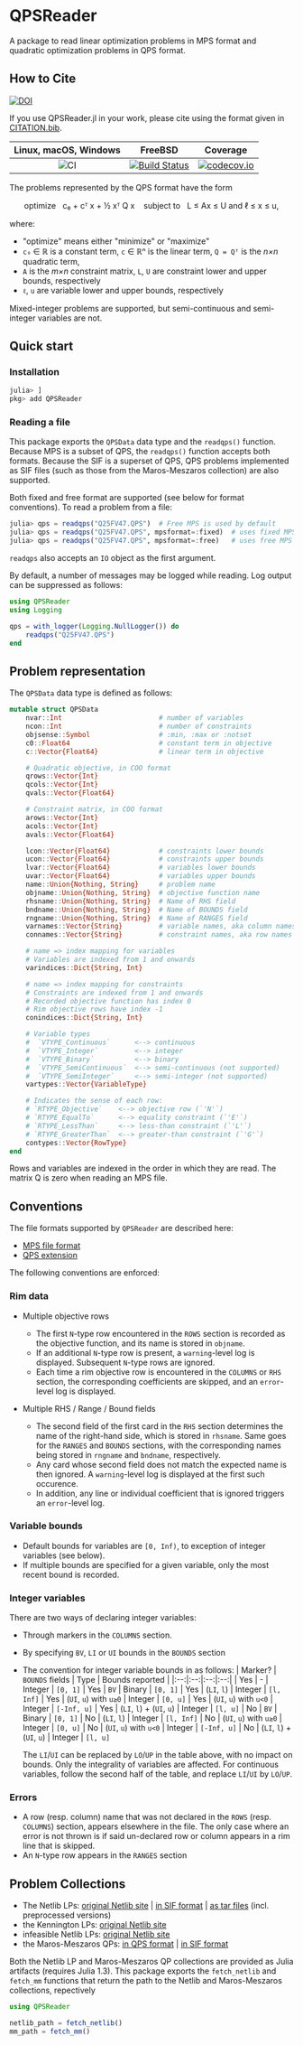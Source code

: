 # QPSReader

A package to read linear optimization problems in MPS format and quadratic optimization problems in QPS format.

## How to Cite

[![DOI](https://img.shields.io/badge/DOI-10.5281%2Fzenodo.3996203-blue.svg)](https://doi.org/10.5281/zenodo.3996203)

If you use QPSReader.jl in your work, please cite using the format given in [CITATION.bib](https://github.com/JuliaSmoothOptimizers/QPSReader.jl/blob/master/CITATION.bib).

 **Linux, macOS, Windows** | **FreeBSD** | **Coverage** |
|:------------------------:|:-----------:|:------------:|
![CI](https://github.com/JuliaSmoothOptimizers/QPSReader.jl/workflows/CI/badge.svg?branch=master) | [![Build Status](https://api.cirrus-ci.com/github/JuliaSmoothOptimizers/QPSReader.jl.svg)](https://cirrus-ci.com/github/JuliaSmoothOptimizers/QPSReader.jl) | [![codecov.io](https://codecov.io/github/JuliaSmoothOptimizers/QPSReader.jl/coverage.svg?branch=master)](https://codecov.io/github/JuliaSmoothOptimizers/QPSReader.jl?branch=master)

The problems represented by the QPS format have the form

<p align="center">
optimize &nbsp; c₀ + cᵀ x + ½ xᵀ Q x
&nbsp;&nbsp;
subject to &nbsp; L ≤ Ax ≤ U and ℓ ≤ x ≤ u,

</p>

where:
* "optimize" means either "minimize" or "maximize"
* `c₀` ∈ ℝ is a constant term, `c` ∈ ℝⁿ is the linear term, `Q = Qᵀ` is the *n×n* quadratic term,
* `A` is the *m×n* constraint matrix, `L`, `U` are constraint lower and upper bounds, respectively
* `ℓ`, `u` are variable lower and upper bounds, respectively

Mixed-integer problems are supported, but semi-continuous and semi-integer variables are not.

## Quick start

### Installation
```julia
julia> ]
pkg> add QPSReader
```

### Reading a file

This package exports the `QPSData` data type and the `readqps()` function.
Because MPS is a subset of QPS, the `readqps()` function accepts both formats.
Because the SIF is a superset of QPS, QPS problems implemented as SIF files (such as those from the Maros-Meszaros collection) are also supported.

Both fixed and free format are supported (see below for format conventions).
To read a problem from a file:
```julia
julia> qps = readqps("Q25FV47.QPS")  # Free MPS is used by default
julia> qps = readqps("Q25FV47.QPS", mpsformat=:fixed)  # uses fixed MPS format
julia> qps = readqps("Q25FV47.QPS", mpsformat=:free)   # uses free MPS format
```

`readqps` also accepts an `IO` object as the first argument.

By default, a number of messages may be logged while reading.
Log output can be suppressed as follows:
```julia
using QPSReader
using Logging

qps = with_logger(Logging.NullLogger()) do
    readqps("Q25FV47.QPS")
end
```

## Problem representation

The `QPSData` data type is defined as follows:

```julia
mutable struct QPSData
    nvar::Int                        # number of variables
    ncon::Int                        # number of constraints
    objsense::Symbol                 # :min, :max or :notset
    c0::Float64                      # constant term in objective
    c::Vector{Float64}               # linear term in objective

    # Quadratic objective, in COO format
    qrows::Vector{Int}
    qcols::Vector{Int}
    qvals::Vector{Float64}

    # Constraint matrix, in COO format
    arows::Vector{Int}
    acols::Vector{Int}
    avals::Vector{Float64}

    lcon::Vector{Float64}            # constraints lower bounds
    ucon::Vector{Float64}            # constraints upper bounds
    lvar::Vector{Float64}            # variables lower bounds
    uvar::Vector{Float64}            # variables upper bounds
    name::Union{Nothing, String}     # problem name
    objname::Union{Nothing, String}  # objective function name
    rhsname::Union{Nothing, String}  # Name of RHS field
    bndname::Union{Nothing, String}  # Name of BOUNDS field
    rngname::Union{Nothing, String}  # Name of RANGES field
    varnames::Vector{String}         # variable names, aka column names
    connames::Vector{String}         # constraint names, aka row names

    # name => index mapping for variables
    # Variables are indexed from 1 and onwards
    varindices::Dict{String, Int}

    # name => index mapping for constraints
    # Constraints are indexed from 1 and onwards
    # Recorded objective function has index 0
    # Rim objective rows have index -1
    conindices::Dict{String, Int}

    # Variable types
    #  `VTYPE_Continuous`      <--> continuous
    #  `VTYPE_Integer`         <--> integer
    #  `VTYPE_Binary`          <--> binary
    #  `VTYPE_SemiContinuous`  <--> semi-continuous (not supported)
    #  `VTYPE_SemiInteger`     <--> semi-integer (not supported)
    vartypes::Vector{VariableType}

    # Indicates the sense of each row:
    # `RTYPE_Objective`    <--> objective row (`'N'`)
    # `RTYPE_EqualTo`      <--> equality constraint (`'E'`)
    # `RTYPE_LessThan`     <--> less-than constraint (`'L'`)
    # `RTYPE_GreaterThan`  <--> greater-than constraint (`'G'`)
    contypes::Vector{RowType}
end
```
Rows and variables are indexed in the order in which they are read.
The matrix Q is zero when reading an MPS file.

## Conventions

The file formats supported by `QPSReader` are described here:
* [MPS file format](http://lpsolve.sourceforge.net/5.5/mps-format.htm)
* [QPS extension](https://doi.org/10.1080/10556789908805768)

The following conventions are enforced:

### Rim data

* Multiple objective rows
    * The first `N`-type row encountered in the `ROWS` section is recorded as the objective function, and its name is stored in `objname`.
    * If an additional `N`-type row is present, a `warning`-level log is displayed. Subsequent `N`-type rows are ignored.
    * Each time a rim objective row is encountered in the `COLUMNS` or `RHS` section, the corresponding coefficients are skipped, and an `error`-level log is displayed.

* Multiple RHS / Range / Bound fields
    * The second field of the first card in the `RHS` section determines the name of the right-hand side, which is stored in `rhsname`. Same goes for the `RANGES` and `BOUNDS` sections, with the corresponding names being stored in `rngname` and `bndname`, respectively.
    * Any card whose second field does not match the expected name is then ignored.
    A `warning`-level log is displayed at the first such occurence.
    * In addition, any line or individual coefficient that is ignored triggers an `error`-level log.

### Variable bounds

* Default bounds for variables are `[0, Inf)`, to exception of integer variables (see below).
* If multiple bounds are specified for a given variable, only the most recent bound is recorded.

### Integer variables

There are two ways of declaring integer variables:

* Through markers in the `COLUMNS` section.
* By specifying `BV`, `LI` or `UI` bounds in the `BOUNDS` section
* The convention for integer variable bounds in as follows:
    | Marker? | `BOUNDS` fields | Type | Bounds reported |
    |:--:|:--:|:--:|:--:|
    | Yes | - | Integer | `[0, 1]`
    | Yes | `BV` | Binary | `[0, 1]`
    | Yes | (`LI`, `l`) | Integer | `[l, Inf]`
    | Yes | (`UI`, `u`) with `u≥0` | Integer | `[0, u]`
    | Yes | (`UI`, `u`) with `u<0` | Integer | `[-Inf, u]`
    | Yes | (`LI`, `l`) + (`UI`, `u`) | Integer | `[l, u]`
    | No | `BV` | Binary | `[0, 1]`
    | No | (`LI`, `l`) | Integer | `[l, Inf]`
    | No | (`UI`, `u`) with `u≥0` | Integer | `[0, u]`
    | No | (`UI`, `u`) with `u<0` | Integer | `[-Inf, u]`
    | No | (`LI`, `l`) + (`UI`, `u`) | Integer | `[l, u]`

    The `LI`/`UI` can be replaced by `LO`/`UP` in the table above, with no impact on bounds. Only the integrality of variables are affected.
    For continuous variables, follow the second half of the table, and replace `LI`/`UI` by `LO`/`UP`.

### Errors

* A row (resp. column) name that was not declared in the `ROWS` (resp. `COLUMNS`) section, appears elsewhere in the file.
The only case where an error is not thrown is if said un-declared row or column appears in a rim line that is skipped.
* An `N`-type row appears in the `RANGES` section


## Problem Collections

* The Netlib LPs: [original Netlib site](http://www.netlib.org/lp) | [in SIF format](http://www.numerical.rl.ac.uk/cute/netlib.html) | [as tar files](http://users.clas.ufl.edu/hager/coap/format.html) (incl. preprocessed versions)
* the Kennington LPs: [original Netlib site](http://www.netlib.org/lp/data/kennington)
* infeasible Netlib LPs: [original Netlib site](http://www.netlib.org/lp/infeas)
* the Maros-Meszaros QPs: [in QPS format](http://www.doc.ic.ac.uk/~im/#DATA) | [in SIF format](https://bitbucket.org/optrove/maros-meszaros/wiki/Home)

Both the Netlib LP and Maros-Meszaros QP collections are provided as Julia artifacts (requires Julia 1.3).
This package exports the `fetch_netlib` and `fetch_mm` functions that return the path to the Netlib and Maros-Meszaros collections, repectively
```julia
using QPSReader

netlib_path = fetch_netlib()
mm_path = fetch_mm()
```
